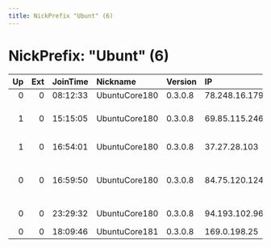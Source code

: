 ```yaml
---
title: NickPrefix "Ubunt" (6)
---
```


# NickPrefix: "Ubunt" (6)

|   Up |   Ext | JoinTime   | Nickname      | Version   | IP            | AS                             | CC   |   ORp |   Dirp | OS    | Contact   |   eFamMembers |
|-----:|------:|:-----------|:--------------|:----------|:--------------|:-------------------------------|:-----|------:|-------:|:------|:----------|--------------:|
|    0 |     0 | 08:12:33   | UbuntuCore180 | 0.3.0.8   | 78.248.16.179 | Free SAS                       | fr   | 33823 |      0 | Linux | None      |             1 |
|    1 |     0 | 15:15:05   | UbuntuCore180 | 0.3.0.8   | 69.85.115.246 | Ellijay Telephone Company      | us   | 44521 |      0 | Linux | None      |             1 |
|    1 |     0 | 16:54:01   | UbuntuCore180 | 0.3.0.8   | 37.27.28.103  | Pars Online PJS                | ir   | 42141 |      0 | Linux | None      |             1 |
|    0 |     0 | 16:59:50   | UbuntuCore180 | 0.3.0.8   | 84.75.120.124 | Liberty Global Operations B.V. | ch   | 34501 |      0 | Linux | None      |             1 |
|    0 |     0 | 23:29:32   | UbuntuCore180 | 0.3.0.8   | 94.193.102.96 | Sky UK Limited                 | gb   | 38795 |      0 | Linux | None      |             1 |
|    0 |     0 | 18:09:46   | UbuntuCore181 | 0.3.0.8   | 169.0.198.25  | Afrihost                       | za   | 43983 |      0 | Linux | None      |             1 |
